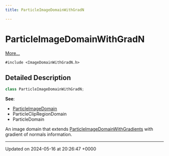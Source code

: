 ```yaml
---
title: ParticleImageDomainWithGradN

---
```


# ParticleImageDomainWithGradN



 [More...](#detailed-description)


`#include <ImageDomainWithGradN.h>`

## Detailed Description

```cpp
class ParticleImageDomainWithGradN;
```


**See**: 

  * [ParticleImageDomain](../Classes/classParticleImageDomain.md)
  * ParticleClipRegionDomain 
  * ParticleDomain 


An image domain that extends [ParticleImageDomainWithGradients](../Classes/classParticleImageDomainWithGradients.md) with gradient of normals information.

-------------------------------

Updated on 2024-05-16 at 20:26:47 +0000
